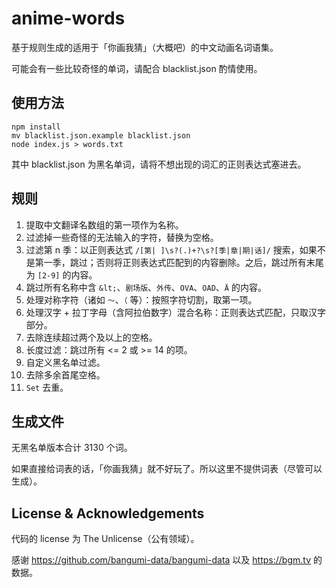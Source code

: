 # anime-words

基于规则生成的适用于「你画我猜」（大概吧）的中文动画名词语集。

可能会有一些比较奇怪的单词，请配合 blacklist.json 酌情使用。

## 使用方法

```console
npm install
mv blacklist.json.example blacklist.json
node index.js > words.txt
```

其中 blacklist.json 为黑名单词，请将不想出现的词汇的正则表达式塞进去。

## 规则

1. 提取中文翻译名数组的第一项作为名称。
2. 过滤掉一些奇怪的无法输入的字符，替换为空格。
3. 过滤第 n 季：以正则表达式 `/[第| ]\s?(.)+?\s?[季|章|期|话]/` 搜索，如果不是第一季，跳过；否则将正则表达式匹配到的内容删除。之后，跳过所有末尾为 `[2-9]` 的内容。
4. 跳过所有名称中含 `&lt;`、`剧场版`、`外传`、`OVA`、`OAD`、`Ä` 的内容。
5. 处理对称字符（诸如 `～`、`（` 等）：按照字符切割，取第一项。
6. 处理汉字 + 拉丁字母（含阿拉伯数字）混合名称：正则表达式匹配，只取汉字部分。
7. 去除连续超过两个及以上的空格。
8. 长度过滤：跳过所有 <= 2 或 >= 14 的项。
9. 自定义黑名单过滤。
10. 去除多余首尾空格。
11. `Set` 去重。

## 生成文件

无黑名单版本合计 3130 个词。

如果直接给词表的话，「你画我猜」就不好玩了。所以这里不提供词表（尽管可以生成）。

## License & Acknowledgements

代码的 license 为 The Unlicense（公有领域）。

感谢 <https://github.com/bangumi-data/bangumi-data> 以及 <https://bgm.tv> 的数据。